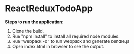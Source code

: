 # ReactReduxTodoApp

**Steps to run the application:**
1. Clone the build. 
2. Run "npm install" to install all required node modules.
3. Run "webpack -d" to run webpack and generate bundle.js
4. Open index.html in browser to see the output.
